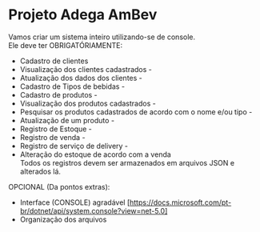# Projeto Adega AmBev    
Vamos criar um sistema inteiro utilizando-se de console.  
Ele deve ter OBRIGATÓRIAMENTE:  
  - Cadastro de clientes  
  - Visualização dos clientes cadastrados  - 
  - Atualização dos dados dos clientes  - 
  - Cadastro de Tipos de bebidas  - 
  - Cadastro de produtos  - 
  - Visualização dos produtos cadastrados  - 
  - Pesquisar os produtos cadastrados de acordo com o nome e/ou tipo  - 
  - Atualização de um produto  - 
  - Registro de Estoque  - 
  - Registro de venda  - 
  - Registro de serviço de delivery  - 
  - Alteração do estoque de acordo com a venda    
 Todos os registros devem ser armazenados em arquivos JSON e alterados lá.    
  
 OPCIONAL (Da pontos extras):  
  - Interface (CONSOLE) agradável [https://docs.microsoft.com/pt-br/dotnet/api/system.console?view=net-5.0]  
  - Organização dos arquivos
